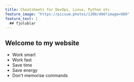 ```yaml
---
title: Cheatsheets for DevOps, Linux, Python etc
feature_image: "https://picsum.photos/1300/400?image=989"
feature_text: |
  ## fjolublar
---
```


## Welcome to my website

* Work smart
* Work fast
* Save time
* Save energy
* Don't memorise commands
